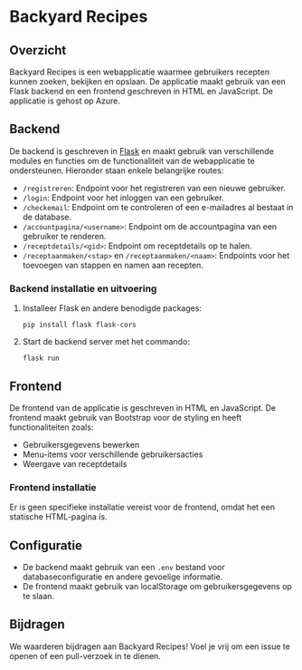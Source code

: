 # Backyard Recipes

## Overzicht

Backyard Recipes is een webapplicatie waarmee gebruikers recepten kunnen zoeken, bekijken en opslaan. De applicatie maakt gebruik van een Flask backend en een frontend geschreven in HTML en JavaScript. De applicatie is gehost op Azure.

## Backend

De backend is geschreven in [Flask](https://flask.palletsprojects.com/) en maakt gebruik van verschillende modules en functies om de functionaliteit van de webapplicatie te ondersteunen. Hieronder staan enkele belangrijke routes:

- `/registreren`: Endpoint voor het registreren van een nieuwe gebruiker.
- `/login`: Endpoint voor het inloggen van een gebruiker.
- `/checkemail`: Endpoint om te controleren of een e-mailadres al bestaat in de database.
- `/accountpagina/<username>`: Endpoint om de accountpagina van een gebruiker te renderen.
- `/receptdetails/<gid>`: Endpoint om receptdetails op te halen.
- `/receptaanmaken/<stap>` en `/receptaanmaken/<naam>`: Endpoints voor het toevoegen van stappen en namen aan recepten.

### Backend installatie en uitvoering

1. Installeer Flask en andere benodigde packages:

    ```
    pip install flask flask-cors
    ```

2. Start de backend server met het commando:

    ```
    flask run
    ```

## Frontend

De frontend van de applicatie is geschreven in HTML en JavaScript. De frontend maakt gebruik van Bootstrap voor de styling en heeft functionaliteiten zoals:

- Gebruikersgegevens bewerken
- Menu-items voor verschillende gebruikersacties
- Weergave van receptdetails

### Frontend installatie

Er is geen specifieke installatie vereist voor de frontend, omdat het een statische HTML-pagina is. 

## Configuratie

- De backend maakt gebruik van een `.env` bestand voor databaseconfiguratie en andere gevoelige informatie.
- De frontend maakt gebruik van localStorage om gebruikersgegevens op te slaan.

## Bijdragen

We waarderen bijdragen aan Backyard Recipes! Voel je vrij om een issue te openen of een pull-verzoek in te dienen.


